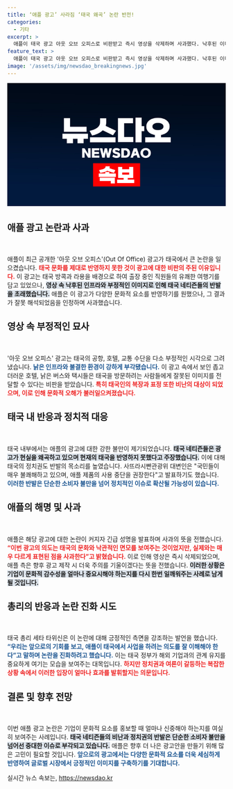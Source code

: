 ```yaml
---
title: ‘애플 광고’ 사라짐 ‘태국 왜곡’ 논란 반전!
categories:
  - 기타
excerpt: >
  애플이 태국 광고 아웃 오브 오피스로 비판받고 즉시 영상을 삭제하며 사과했다. 낙후된 이미지와 우스꽝스러운 묘사에 태국 네티즌과 정치권이 반발, 사용 중단 권장 목소리도 나왔다. 타위신 총리는 긍정 해석을 시도했다.
feature_text: >
  애플이 태국 광고 아웃 오브 오피스로 비판받고 즉시 영상을 삭제하며 사과했다. 낙후된 이미지와 우스꽝스러운 묘사에 태국 네티즌과 정치권이 반발, 사용 중단 권장 목소리도 나왔다. 타위신 총리는 긍정 해석을 시도했다.
image: '/assets/img/newsdao_breakingnews.jpg'
---
```


<p><img src="/assets/img/newsdao_breakingnews.jpg" alt="flaretime 속보" /></p>

<h2 data-ke-size="size26">애플 광고 논란과 사과</h2>

<p data-ke-size="size16">&nbsp;</p>

<p>애플이 최근 공개한 '아웃 오브 오피스'(Out Of Office) 광고가 태국에서 큰 논란을 일으켰습니다. <b><span style="color: #ee2323;">태국 문화를 제대로 반영하지 못한 것이 광고에 대한 비판의 주된 이유입니다.</span></b> 이 광고는 태국 방콕과 라용을 배경으로 하여 출장 중인 직원들의 유쾌한 여행기를 담고 있었으나, <b><span style="background-color: #21538527;">영상 속 낙후된 인프라와 부정적인 이미지로 인해 태국 네티즌들의 반발을 초래했습니다.</span></b> 애플은 이 광고가 다양한 문화적 요소를 반영하기를 원했으나, 그 결과가 잘못 해석되었음을 인정하며 사과했습니다.</p>

<h2 data-ke-size="size26">영상 속 부정적인 묘사</h2>

<p data-ke-size="size16">&nbsp;</p>

<p>'아웃 오브 오피스' 광고는 태국의 공항, 호텔, 교통 수단을 다소 부정적인 시각으로 그려냈습니다. <b><span style="color: #1a5490;">낡은 인프라와 불결한 환경이 강하게 부각됐습니다.</span></b> 이 광고 속에서 보인 좁고 더러운 호텔, 낡은 버스와 택시들은 태국을 방문하려는 사람들에게 잘못된 이미지를 전달할 수 있다는 비판을 받았습니다. <b><span style="color: #ee2323;">특히 태국인의 복장과 표정 또한 비난의 대상이 되었으며, 이로 인해 문화적 오해가 불러일으켜졌습니다.</span></b>  </p>

<h2 data-ke-size="size26">태국 내 반응과 정치적 대응</h2>

<p data-ke-size="size16">&nbsp;</p>

<p>태국 내부에서는 애플의 광고에 대한 강한 불만이 제기되었습니다. <b><span style="background-color: #21538527;">태국 네티즌들은 광고가 현실을 왜곡하고 있으며 현재의 태국을 반영하지 못했다고 주장했습니다.</span></b> 이에 대해 태국의 정치권도 반발의 목소리를 높였습니다. 사뜨라시빤관광위 대변인은 "국민들이 매우 불쾌해하고 있으며, 애플 제품의 사용 중단을 권장한다"고 발표하기도 했습니다. <b><span style="color: #1a5490;">이러한 반발은 단순한 소비자 불만을 넘어 정치적인 이슈로 확산될 가능성이 있습니다.</span></b></p>

<h2 data-ke-size="size26">애플의 해명 및 사과</h2>

<p data-ke-size="size16">&nbsp;</p>

<p>애플은 해당 광고에 대한 논란이 커지자 긴급 성명을 발표하며 사과의 뜻을 전했습니다. <b><span style="color: #ee2323;">“이번 광고의 의도는 태국의 문화와 낙관적인 면모를 보여주는 것이었지만, 실제와는 매우 다르게 표현된 점을 사과한다”고 밝혔습니다.</span></b> 이로 인해 영상은 즉시 삭제되었으며, 애플 측은 향후 광고 제작 시 더욱 주의를 기울이겠다는 뜻을 전했습니다. <b><span style="background-color: #21538527;">이러한 상황은 기업이 문화적 감수성을 얼마나 중요시해야 하는지를 다시 한번 일깨워주는 사례로 남게 될 것입니다.</span></b></p>

<h2 data-ke-size="size26">총리의 반응과 논란 진화 시도</h2>

<p data-ke-size="size16">&nbsp;</p>

<p>태국 총리 세타 타위신은 이 논란에 대해 긍정적인 측면을 강조하는 발언을 했습니다. <b><span style="color: #1a5490;">“우리는 앞으로의 기회를 보고, 애플이 태국에서 사업을 하려는 의도를 잘 이해해야 한다”고 말하며 논란을 진화하려고 했습니다.</span></b> 이는 태국 정부가 해외 기업과의 관계 유지를 중요하게 여기는 모습을 보여주는 대목입니다. <b><span style="color: #ee2323;">하지만 정치권과 여론이 갈등하는 복잡한 상황 속에서 이러한 입장이 얼마나 효과를 발휘할지는 의문입니다.</span></b></p>

<h2 data-ke-size="size26">결론 및 향후 전망</h2>

<p data-ke-size="size16">&nbsp;</p>

<p>이번 애플 광고 논란은 기업이 문화적 요소를 홍보할 때 얼마나 신중해야 하는지를 여실히 보여주는 사례입니다. <b><span style="background-color: #21538527;">태국 네티즌들의 비난과 정치권의 반발은 단순한 소비자 불만을 넘어선 중대한 이슈로 부각되고 있습니다.</span></b> 애플은 향후 더 나은 광고안을 만들기 위해 많은 고민이 필요할 것입니다. <b><span style="color: #1a5490;">앞으로의 광고에서는 다양한 문화적 요소를 더욱 세심하게 반영하여 글로벌 시장에서 긍정적인 이미지를 구축하기를 기대합니다.</span></b></p>
실시간 뉴스 속보는, <a href="https://newsdao.kr" rel="dofollow">https://newsdao.kr</a>


